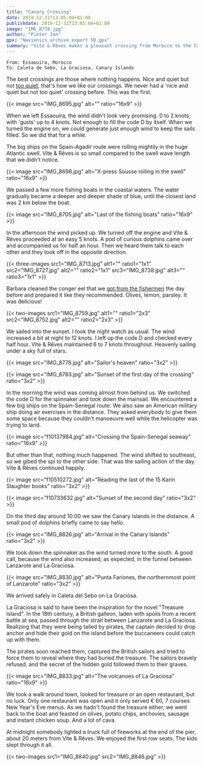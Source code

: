 ```yaml
---
title: "Canary Crossing"
date: 2019-12-31T13:05:04+01:00
publishdate: 2019-12-31T13:05:04+01:00
image: "IMG_8778.jpg"
author: "Pieter Jan"
gpx: "Navionics_archive_export 50.gpx"
summary: "Vite & Rêves makes a pleasant crossing from Morocco to the Canary Islands in the start of the trade winds."
---
```


`From: Essaouira, Morocco`<br/>
`To: Caleta de Sebo, La Graciosa, Canary Islands`

The best crossings are those where nothing happens. Nice and quiet but not [too quiet](/captains-log/2019-10-27-motorcrossing/), that's how we like our crossings. We never had a 'nice and quiet but not too quiet' crossing before. This was the first.

{{< image src="IMG_8695.jpg" alt="" ratio="16x9" >}}

When we left Essaouira, the wind didn't look very promising. 0 to 2 knots, with 'gusts' up to 4 knots. Not enough to fill the code D by itself. When we turned the engine on, we could generate just enough wind to keep the sails filled. So we did that for a while.

The big ships on the Spain-Agadir route were rolling mightily in the huge Atlantic swell. Vite & Rêves is so small compared to the swell wave length that we didn't notice.

{{< image src="IMG_8698.jpg" alt="X-press Sousse rolling in the swell" ratio="16x9" >}}

We passed a few more fishing boats in the coastal waters. The water gradually became a deeper and deeper shade of blue, until the closest land was 2 km below the boat.

{{< image src="IMG_8705.jpg" alt="Last of the fishing boats" ratio="16x9" >}}

In the afternoon the wind picked up. We turned off the engine and Vite & Rêves proceeded at an easy 5 knots. A pod of curious dolphins came over and accompanied us for half an hour. Then we heard them talk to each other and they took off in the opposite direction.

{{< three-images src1="IMG_8713.jpg" alt1="" ratio1="1x1" src2="IMG_8727.jpg" alt2="" ratio2="1x1" src3="IMG_8738.jpg" alt3="" ratio3="1x1" >}}

Barbara cleaned the conger eel that we [got from the fishermen](/captains-log/2019-12-29-essaouira/#fishermen) the day before and prepared it like they recommended. Olives, lemon, parsley. It was delicious!

{{< two-images src1="IMG_8759.jpg" alt1="" ratio1="2x3" src2="IMG_8752.jpg" alt2="" ratio2="2x3" >}}

We sailed into the sunset. I took the night watch as usual. The wind increased a bit at night to 12 knots. I left up the code D and checked every half hour. Vite & Rêves maintained 6 to 7 knots throughout. Heavenly sailing under a sky full of stars.

{{< image src="IMG_8778.jpg" alt="Sailor's heaven" ratio="3x2" >}}

{{< image src="IMG_8783.jpg" alt="Sunset of the first day of the crossing" ratio="3x2" >}}

In the morning the wind was coming almost from behind us. We switched the code D for the spinnaker and took down the mainsail. We encountered a few big ships on the Spain-Senegal route. We also saw an American military ship doing air exercises in the distance. They asked everybody to give them some space because they couldn't manoeuvre well while the helicopter was trying to land.

{{< image src="f10137984.jpg" alt="Crossing the Spain-Senegal seaway" ratio="16x9" >}}

But other than that, nothing much happened. The wind shifted to southeast, so we gibed the spi to the other side. That was the sailing action of the day. Vite & Rêves continued happily.

{{< image src="f10510272.jpg" alt="Reading the last of the 15 Karin Slaughter books" ratio="3x2" >}}

{{< image src="f10733632.jpg" alt="Sunset of the second day" ratio="3x2" >}}

On the third day around 10:00 we saw the Canary Islands in the distance. A small pod of dolphins briefly came to say hello.

{{< image src="IMG_8826.jpg" alt="Arrival in the Canary Islands" ratio="3x2" >}}

We took down the spinnaker as the wind turned more to the south. A good call, because the wind also increased, as expected, in the funnel between Lanzarote and La Graciosa.

{{< image src="IMG_8830.jpg" alt="Punta Fariones, the northernmost point of Lanzarote" ratio="3x2" >}}

We arrived safely in Caleta del Sebo on La Graciosa.

La Graciosa is said to have been the inspiration for the novel "Treasure Island". In the 18th century, a British galleon, laden with spoils from a recent battle at sea, passed through the strait between Lanzarote and La Graciosa. Realizing that they were being tailed by pirates, the captain decided to drop anchor and hide their gold on the island before the buccaneers could catch up with them.

The pirates soon reached them, captured the British sailors and tried to force them to reveal where they had buried the treasure. The sailors bravely refused, and the secret of the hidden gold followed them to their graves.

{{< image src="IMG_8833.jpg" alt="The volcanoes of La Graciosa" ratio="16x9" >}}

We took a walk around town, looked for treasure or an open restaurant, but no luck. Only one restaurant was open and it only served € 60, 7 courses New Year's Eve menus. As we hadn't found the treasure either, we went back to the boat and feasted on olives, potato chips, anchovies, sausage and instant chicken soup. And a lot of cava.

At midnight somebody lighted a truck full of fireworks at the end of the pier, about 20 meters from Vite & Rêves. We enjoyed the first row seats. The kids slept through it all.

{{< two-images src1="IMG_8840.jpg" src2="IMG_8846.jpg" >}}
